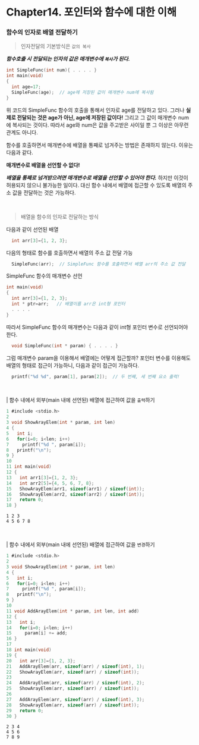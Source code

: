 # Chapter14. 포인터와 함수에 대한 이해

### 함수의 인자로 배열 전달하기

> 인자전달의 기본방식은 `값의 복사`

***함수호출 시 전달되는 인자의 값은 매개변수에 `복사`가 된다.***

```c
int SimpleFunc(int num){ . . . . }
int main(void)
{
  int age=17;
  SimpleFunc(age);  // age에 저장된 값이 매개변수 num에 복사됨
}
```

위 코드의 SimpleFunc 함수의 호출을 통해서 인자로 age를 전달하고 있다. 그러나 **실제로 전달되는 것은 age가 아닌, age에 저장된 값이다!** 그리고 그 값이 매개변수 num에 복사되는 것이다. 따라서 age와 num은 값을 주고받은 사이일 뿐 그 이상은 아무런 관계도 아니다.

함수를 호출하면서 매개변수에 배열을 통째로 넘겨주는 방법은 존재하지 않는다. 이유는 다음과 같다.

**매개변수로 배열을 선언할 수 없다!**

***배열을 통째로 넘겨받으려면 매개변수로 배열을 선언할 수 있어야 한다.*** 하지만 이것이 허용되지 않으니 불가능한 일이다. 대신 함수 내에서 배열에 접근할 수 있도록 배열의 주소 값을 전달하는 것은 가능하다.

<br>

> 배열을 함수의 인자로 전달하는 방식

다음과 같이 선언된 배열

```c
  int arr[3]={1, 2, 3};
```

다음의 형태로 함수를 호출하면서 배열의 주소 값 전달 가능

```c
  SimpleFunc(arr);  // SimpleFunc 함수를 호출하면서 배열 arr의 주소 값 전달
```

SimpleFunc 함수의 매개변수 선언

```c
int main(void)
{
  int arr[3]={1, 2, 3};
  int * ptr=arr;   // 배열이름 arr은 int형 포인터
  . . . .
}
```

따라서 SimpleFunc 함수의 매개변수는 다음과 같이 int형 포인터 변수로 선언되어야 한다.

```c
  void SimpleFunc(int * param) { . . . . }
```

그럼 매개변수 param을 이용해서 배열에는 어떻게 접근할까? 포인터 변수를 이용해도 배열의 형태로 접근이 가능하니, 다음과 같이 접근이 가능하다.

```c
  printf("%d %d", param[1], param[2]);  // 두 번째, 세 번째 요소 출력!
```

<br>

| 함수 내에서 외부(main 내에 선언된) 배열에 접근하여 값을 `출력`하기

```c
1 #include <stdio.h>
2
3 void ShowArayElem(int * param, int len)
4 {
5   int i;
6   for(i=0; i<len; i++)
7     printf("%d ", param[i]);
8   printf("\n");
9 }
10
11 int main(void)
12 {
13   int arr1[3]={1, 2, 3};
14   int arr2[5]={4, 5, 6, 7, 8};
15   ShowArayElem(arr1, sizeof(arr1) / sizeof(int));
16   ShowArayElem(arr2, sizeof(arr2) / sizeof(int));
17   return 0;
18 }
```

```
1 2 3
4 5 6 7 8
```

<br>

| 함수 내에서 외부(main 내에 선언된) 배열에 접근하여 값을 `변경`하기

```c
1 #include <stdio.h>
2
3 void ShowArayElem(int * param, int len)
4 {
5   int i;
6   for(i=0; i<len; i++)
7     printf("%d ", param[i]);
8   printf("\n");
9 }
10
11 void AddArayElem(int * param, int len, int add)
12 {
13   int i;
14   for(i=0; i<len; i++)
15     param[i] += add;
16 }
17
18 int main(void)
19 {
20   int arr[3]={1, 2, 3};
21   AddArayElem(arr, sizeof(arr) / sizeof(int), 1);
22   ShowArayElem(arr, sizeof(arr) / sizeof(int));
23
24   AddArayElem(arr, sizeof(arr) / sizeof(int), 2);
25   ShowArayElem(arr, sizeof(arr) / sizeof(int));
26
27   AddArayElem(arr, sizeof(arr) / sizeof(int), 3);
28   ShowArayElem(arr, sizeof(arr) / sizeof(int));
29   return 0;
30 }
```

```
2 3 4
4 5 6
7 8 9
```




<p align='center'>
<img src=''>
</p>

<p align='center'>
<img src=''>
</p>

<p align='center'>
<img src=''>
</p>
